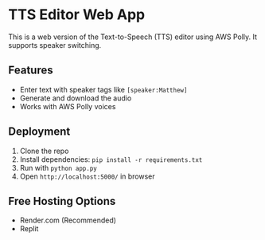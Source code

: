 
# TTS Editor Web App

This is a web version of the Text-to-Speech (TTS) editor using AWS Polly. It supports speaker switching.

## Features

- Enter text with speaker tags like `[speaker:Matthew]`
- Generate and download the audio
- Works with AWS Polly voices

## Deployment

1. Clone the repo
2. Install dependencies: `pip install -r requirements.txt`
3. Run with `python app.py`
4. Open `http://localhost:5000/` in browser

## Free Hosting Options

- Render.com (Recommended)
- Replit
